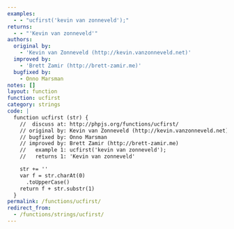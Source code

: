 ```yaml
---
examples:
  - - "ucfirst('kevin van zonneveld');"
returns:
  - - "'Kevin van zonneveld'"
authors:
  original by:
    - 'Kevin van Zonneveld (http://kevin.vanzonneveld.net)'
  improved by:
    - 'Brett Zamir (http://brett-zamir.me)'
  bugfixed by:
    - Onno Marsman
notes: []
layout: function
function: ucfirst
category: strings
code: |
  function ucfirst (str) {
    //  discuss at: http://phpjs.org/functions/ucfirst/
    // original by: Kevin van Zonneveld (http://kevin.vanzonneveld.net)
    // bugfixed by: Onno Marsman
    // improved by: Brett Zamir (http://brett-zamir.me)
    //   example 1: ucfirst('kevin van zonneveld');
    //   returns 1: 'Kevin van zonneveld'

    str += ''
    var f = str.charAt(0)
      .toUpperCase()
    return f + str.substr(1)
  }
permalink: /functions/ucfirst/
redirect_from:
  - /functions/strings/ucfirst/
---
```


<!-- WARNING! This file is auto generated by `npm run web:inject`, do not edit by hand -->
